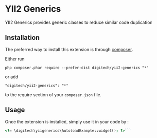 YII2 Generics
=============
YII2 Generics provides generic classes to reduce similar code duplication

Installation
------------

The preferred way to install this extension is through [composer](http://getcomposer.org/download/).

Either run

```
php composer.phar require --prefer-dist digitech/yii2-generics "*"
```

or add

```
"digitech/yii2-generics": "*"
```

to the require section of your `composer.json` file.


Usage
-----

Once the extension is installed, simply use it in your code by  :

```php
<?= \digitech\yiigenerics\AutoloadExample::widget(); ?>```